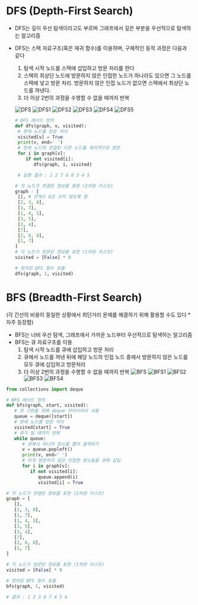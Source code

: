 # DFS (Depth-First Search)

* DFS는 깊이 우선 탐색이라고도 부르며 그래프에서 깊은 부분을 우선적으로 탐색하는 알고리즘
* DFS는 스택 자료구조(혹은 재귀 함수)를 이용하며, 구체적인 동작 과정은 다음과 같다
  1. 탐색 시작 노드를 스택에 삽입하고 방문 처리를 한다
  2. 스택의 최상단 노드에 방문하지 않은 인접한 노드가 하나라도 있으면 그 노드를 스택에 넣고 방문 처리.
     방문하지 않은 인접 노드가 없으면 스택에서 최상단 노드를 꺼낸다.
  3. 더 이상 2번의 과정을 수행할 수 없을 때까지 반복

  ![DFS](./2022-07-17%20184242.png)
  ![DFS1](./2022-07-17%20184304.png)
  ![DFS2](./2022-07-17%20184331.png)
  ![DFS3](./2022-07-17%20184346.png)
  ![DFS4](./2022-07-17%20184403.png)
  ![DFS5](./2022-07-17%20184431.png)

  ```python
  # DFS 메서드 정의
  def dfs(graph, v, visited):
   # 현재 노드를 방문 처리
   visited[v] = True
   print(v, end=' ')
   # 현재 노드와 연결된 다른 노드를 재귀적으로 방문
   for i in graph[v]:
      if not visited[i]:
         dfs(graph, i, visited)

   # 실행 결과 : 1 2 7 6 8 3 4 5
  ```

  ```python
  # 각 노드가 연결된 정보를 표현 (2차원 리스트)
  graph - [
   [], # 인덱스 0은 쓰지 않도록 함
   [2, 3, 8],
   [1, 7],
   [1, 4, 5],
   [3, 5],
   [3, 4],
   [7],
   [2, 6, 8],
   [1, 7]
  ]
  # 각 노드가 방문된 정보를 표현 (1차원 리스트)
  visited = [False] * 9

  # 정의된 DFS 함수 호출
  dfs(graph, 1, visited)
  ```

# BFS (Breadth-First Search) 
(각 간선의 비용이 동일한 상황에서 최단거리 문제를 해결하기 위해 활용할 수도 있다 *자주 등장함)
* BFS는 너비 우선 탐색, 그래프에서 가까운 노드부터 우선적으로 탐색하는 알고리즘
* BFS는 큐 자료구조를 이용
   1. 탐색 시작 노드를 큐에 삽입하고 방문 처리
   2. 큐에서 노드를 꺼낸 뒤에 해당 노드의 인접 노드 중에서 방문하지 않은 노드를 모두 큐에 삽입하고 방문처리
   3. 더 이상 2번의 과정을 수행할 수 없을 때까지 반복
![BFS](./2022-07-17%20190018.png)
![BFS1](./2022-07-17%20190039.png)
![BFS2](./2022-07-17%20190055.png)
![BFS3](./2022-07-17%20190115.png)
![BFS4](./2022-07-17%20190131.png)

```python
from collections import deque

# BFS 메서드 정의
def bfs(graph, start, visited):
   # 큐 구현을 위해 deque 라이브러리 사용
   queue = deque([start])
   # 현재 노드를 방문 처리
   visited[start] = True
   # 큐가 빌 떄까지 반복
   while queue:
      # 큐에서 하나의 원소를 뽑아 출력하기
      v = queue.popleft()
      print(v, end=' ')
      # 아직 방문하지 않은 인접한 원소들을 큐에 삽입
      for i in graph[v]:
         if not visited[i]:
            queue.append(i)
            visited[i] = True
```
```python
# 각 노드가 연결된 정보를 표현 (2차원 리스트)
graph = [
   [],
   [2, 3, 8],
   [1, 7],
   [1, 4, 5],
   [3, 5],
   [3, 4],
   [7],
   [2, 6, 8],
   [1, 7]
]

# 각 노드가 방문된 정보를 표현 (1차원 리스트)
visited = [False] * 9

# 정의된 BFS 함수 호출
bfs(graph, 1, visited)

# 결과 : 1 2 3 8 7 4 5 6
```